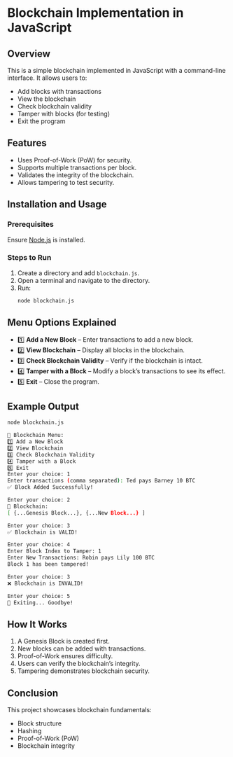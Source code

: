 # Blockchain Implementation in JavaScript

## Overview

This is a simple blockchain implemented in JavaScript with a command-line interface. It allows users to:

- Add blocks with transactions
- View the blockchain
- Check blockchain validity
- Tamper with blocks (for testing)
- Exit the program

## Features

- Uses Proof-of-Work (PoW) for security.
- Supports multiple transactions per block.
- Validates the integrity of the blockchain.
- Allows tampering to test security.

## Installation and Usage

### Prerequisites

Ensure [Node.js](https://nodejs.org/) is installed.

### Steps to Run

1. Create a directory and add `blockchain.js`.
2. Open a terminal and navigate to the directory.
3. Run:
   ```sh
   node blockchain.js
   ```

## Menu Options Explained

- 1️⃣ **Add a New Block** – Enter transactions to add a new block.
- 2️⃣ **View Blockchain** – Display all blocks in the blockchain.
- 3️⃣ **Check Blockchain Validity** – Verify if the blockchain is intact.
- 4️⃣ **Tamper with a Block** – Modify a block’s transactions to see its effect.
- 5️⃣ **Exit** – Close the program.

## Example Output

```sh
node blockchain.js

📜 Blockchain Menu:
1️⃣ Add a New Block
2️⃣ View Blockchain
3️⃣ Check Blockchain Validity
4️⃣ Tamper with a Block
5️⃣ Exit
Enter your choice: 1
Enter transactions (comma separated): Ted pays Barney 10 BTC
✅ Block Added Successfully!

Enter your choice: 2
📜 Blockchain:
[ {...Genesis Block...}, {...New Block...} ]

Enter your choice: 3
✅ Blockchain is VALID!

Enter your choice: 4
Enter Block Index to Tamper: 1
Enter New Transactions: Robin pays Lily 100 BTC
Block 1 has been tampered!

Enter your choice: 3
❌ Blockchain is INVALID!

Enter your choice: 5
👋 Exiting... Goodbye!
```

## How It Works

1. A Genesis Block is created first.
2. New blocks can be added with transactions.
3. Proof-of-Work ensures difficulty.
4. Users can verify the blockchain’s integrity.
5. Tampering demonstrates blockchain security.

## Conclusion

This project showcases blockchain fundamentals:
- Block structure
- Hashing
- Proof-of-Work (PoW)
- Blockchain integrity

